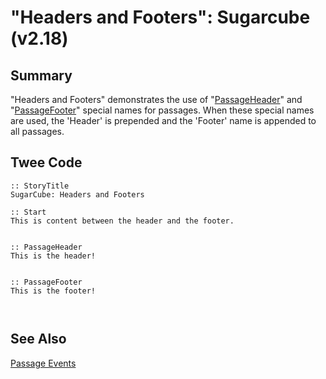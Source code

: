 # "Headers and Footers": Sugarcube (v2.18)

## Summary

"Headers and Footers" demonstrates the use of "[PassageHeader](http://www.motoslave.net/sugarcube/2/docs/special-names.html#special-passages-passageheader)" and "[PassageFooter](http://www.motoslave.net/sugarcube/2/docs/special-names.html#special-passages-passagefooter)" special names for passages. When these special names are used, the 'Header' is prepended and the 'Footer' name is appended to all passages.

## Twee Code

```
:: StoryTitle
SugarCube: Headers and Footers

:: Start
This is content between the header and the footer.


:: PassageHeader
This is the header!


:: PassageFooter
This is the footer!



```

## See Also

[Passage Events](../../passageevents/sugarcube/sugarcube_passage_events.md)

